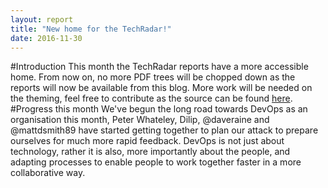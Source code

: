```yaml
---
layout: report
title: "New home for the TechRadar!"
date: 2016-11-30
---
```

#Introduction
This month the TechRadar reports have a more accessible home. From now on, no more PDF trees will be chopped down as the reports will now be available from this blog. More work will be needed on the theming, feel free to contribute as the source can be found [here](https://github.com/SFWLtd/techradar).
#Progress this month
We've begun the long road towards DevOps as an organisation this month, Peter Whateley, Dilip, @daveraine and @mattdsmith89 have started getting together to plan our attack to prepare ourselves for much more rapid feedback. DevOps is not just about technology, rather it is also, more importantly about the people, and adapting processes to enable people to work together faster in a more collaborative way. 